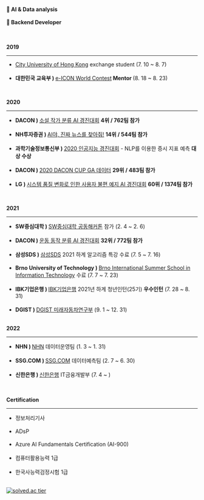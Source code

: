 <!--
**allan02/allan02** is a ✨ _special_ ✨ repository because its `README.md` (this file) appears on your GitHub profile.

Here are some ideas to get you started:

- 🔭 I’m currently working on ...
- 🌱 I’m currently learning ...
- 👯 I’m looking to collaborate on ...
- 🤔 I’m looking for help with ...
- 💬 Ask me about ...
- 📫 How to reach me: ...
- 😄 Pronouns: ...
- ⚡ Fun fact: ...
-->  
<br>
<strong>🌱 AI & Data analysis</strong><br><br>
<strong>🌱 Backend Developer</strong><br><br><br>

<strong>2019</strong><hr/>
<ul>
  <li><a href="https://www.cityu.edu.hk/">City University of Hong Kong</a> exchange student (7. 10 ~ 8. 7)</li><br>
  <li><strong>대한민국 교육부 ) </strong><a href="http://e-icon.or.kr/ko/">e-ICON World Contest</a><strong> Mentor </strong>(8. 18 ~ 8. 23)</li>
</ul><br>

<strong>2020</strong><hr/>
<ul>
  <li><strong>DACON ) </strong><a href="https://dacon.io/competitions/official/235670/overview/description">소설 작가 분류 AI 경진대회</a> <strong>4위 / 762팀 참가</strong></li><br>
  <li><strong>NH투자증권 ) </strong><a href="https://dacon.io/competitions/official/235658/overview/description">AI야, 진짜 뉴스를 찾아줘!</a> <strong>14위 / 544팀 참가</strong></li><br>
  <li><strong>과학기술정보통신부 ) </strong><a href="https://www.dankook.ac.kr/web/kor/dku-today?p_p_id=Bbs_WAR_bbsportlet&p_p_lifecycle=0&p_p_state=normal&p_p_mode=view&_Bbs_WAR_bbsportlet_action=view_message&_Bbs_WAR_bbsportlet_messageId=731058">2020 인공지능 경진대회</a> - NLP를 이용한 증시 지표 예측 <strong>대상 수상</strong></li><br>
  <li><strong>DACON ) </strong><a href="https://dacon.io/competitions/official/235683/overview/description">2020 DACON CUP GA 데이터</a> <strong>29위 / 483팀 참가</strong></li><br>
  <li><strong>LG ) </strong><a href="https://dacon.io/competitions/official/235687/overview/description">시스템 품질 변화로 인한 사용자 불편 예지 AI 경진대회</a> <strong>60위 / 1374팀 참가</strong></li>
</ul><br>

<strong>2021</strong><hr/>
<ul>
  <li><strong>SW중심대학 ) </strong><a href="https://swhackathon.com/">SW중심대학 공동해커톤</a> 참가 (2. 4 ~ 2. 6)</li><br>
  <li><strong>DACON ) </strong><a href="https://dacon.io/competitions/official/235689/overview/description">운동 동작 분류 AI 경진대회</a> <strong>32위 / 772팀 참가</strong></li><br>
  <li><strong>삼성SDS ) </strong><a href="https://www.samsungsds.com/kr/company/overview/about_comp_over.html">삼성SDS</a> 2021 하계 알고리즘 특강 수료 (7. 5 ~ 7. 16)</li><br>
  <li><strong>Brno University of Technology ) </strong><a href="https://www.fit.vut.cz/events/bissit/">Brno International Summer School in Information Technology</a> 수료 (7. 7 ~ 7. 23)</li><br>
  <li><strong>IBK기업은행 ) </strong><a href="https://www.ibk.co.kr/">IBK기업은행</a> 2021년 하계 청년인턴(25기) <strong>우수인턴</strong> (7. 28 ~ 8. 31)</li><br>
  <li><strong>DGIST ) </strong><a href="https://www.dgist.ac.kr/kr/html/sub03/03010102.html">DGIST 미래자동차연구부</a> (9. 1 ~ 12. 31)
</ul><br>
<strong>2022</strong><hr/>
<ul>
  <li><strong>NHN ) </strong><a href="https://www.nhn.com/ko/index.nhn">NHN</a> 데이터운영팀 (1. 3 ~ 1. 31)</li><br>
  <li><strong>SSG.COM ) </strong><a href="http://www.ssg.com/">SSG.COM</a> 데이터예측팀 (2. 7 ~ 6. 30)</li><br>
  <li><strong>신한은행 ) </strong><a href="https://www.shinhan.com/index.jsp">신한은행</a> IT금융개발부 (7. 4 ~ )<br>
</ul><br>

<br>
<strong>Certification</strong><hr/>
<ul>
  <li>정보처리기사</li><br>
  <li>ADsP</li><br>
  <li>Azure AI Fundamentals Certification (AI-900)</li><br>
  <li>컴퓨터활용능력 1급</li><br>
  <li>한국사능력검정시험 1급</li><br>
</ul>

[![solved.ac tier](http://mazassumnida.wtf/api/generate_badge?boj=jaehyeon96)](https://solved.ac/jaehyeon96)


